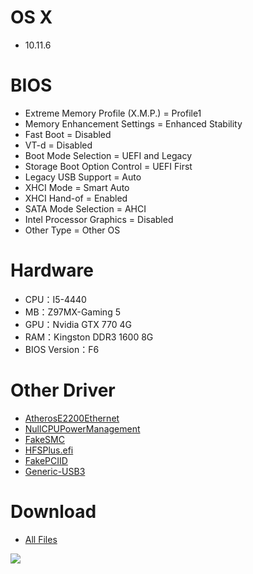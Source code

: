 # OS X
- 10.11.6


# BIOS
- Extreme Memory Profile (X.M.P.) = Profile1
- Memory Enhancement Settings = Enhanced Stability
- Fast Boot = Disabled
- VT-d = Disabled
- Boot Mode Selection = UEFI and Legacy
- Storage Boot Option Control = UEFI First
- Legacy USB Support  = Auto
- XHCI Mode = Smart Auto
- XHCI Hand-of = Enabled
- SATA Mode Selection = AHCI
- Intel Processor Graphics = Disabled
- Other Type = Other OS


# Hardware
- CPU：I5-4440
- MB：Z97MX-Gaming 5
- GPU：Nvidia GTX 770 4G
- RAM：Kingston DDR3 1600 8G
- BIOS Version：F6


# Other Driver
* [AtherosE2200Ethernet](https://www.tonymacx86.com/resources/atherose2200ethernet.322)
* [NullCPUPowerManagement](https://www.tonymacx86.com/resources/nullcpupowermanagement.268)
* [FakeSMC](https://bitbucket.org/RehabMan/os-x-fakesmc-kozlek/downloads/RehabMan-FakeSMC-2016-0908.zip)
* [HFSPlus.efi](https://github.com/JrCs/CloverGrowerPro/blob/master/Files/HFSPlus/X64/HFSPlus.efi?raw=true)
* [FakePCIID](https://bitbucket.org/RehabMan/os-x-fake-pci-id/downloads/RehabMan-FakePCIID-2016-0820.zip)
* [Generic-USB3](https://bitbucket.org/RehabMan/os-x-generic-usb3/downloads/RehabMan-Generic-USB3-2015-1215.zip)


# Download
* [All Files](https://bitbucket.org/ChengYouFang/customac/downloads/Z97MX-Gaming%205.zip) 

![](https://3.bp.blogspot.com/-7fUIMCIC32A/WAZJ2amYO6I/AAAAAAAAH10/0YaLK6IMZsY1UQMjQ8T1PdEU2sCL8ELcACLcB/s1600/Z97MX-Gaming%2B5.png)
